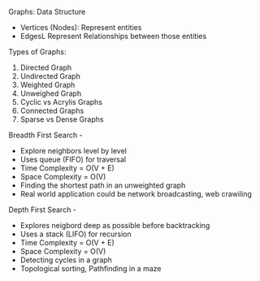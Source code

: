 Graphs: Data Structure

- Vertices (Nodes): Represent entities
- EdgesL Represent Relationships between those entities

Types of Graphs:

1. Directed Graph
2. Undirected Graph
3. Weighted Graph
4. Unweighed Graph
5. Cyclic vs Acrylis Graphs
6. Connected Graphs
7. Sparse vs Dense Graphs

Breadth First Search - 
* Explore neighbors level by level
* Uses queue (FIFO) for traversal
* Time Complexity = O(V + E)
* Space Complexity = O(V)
* Finding the shortest path in an unweighted graph
* Real world application could be network broadcasting, web crawiling

Depth First Search -
* Explores neigbord deep as possible before backtracking
* Uses a stack (LIFO) for recursion
* Time Complexity = O(V + E)
* Space Complexity = O(V)
* Detecting cycles in a graph
* Topological sorting, Pathfinding in a maze
